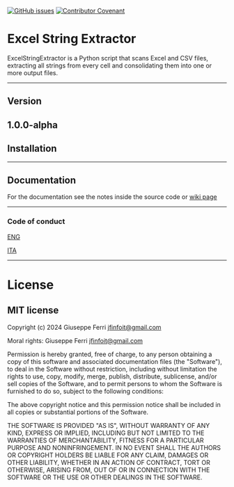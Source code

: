 [![GitHub issues](https://img.shields.io/github/issues/JoeFerri/excel-string-extractor)](https://github.com/JoeFerri/excel-string-extractor/issues)
[![Contributor Covenant](https://img.shields.io/badge/Contributor%20Covenant-2.0-4baaaa.svg)](code_of_conduct-eng.md)

# Excel String Extractor
ExcelStringExtractor is a Python script that scans Excel and CSV files, extracting all strings from every cell and consolidating them into one or more output files.

---

## Version
1.0.0-alpha
---

## Installation

---

## Documentation
For the documentation see the notes inside the source code or [wiki page](https://github.com/JoeFerri/excel-string-extractor/wiki)

---

### Code of conduct
[ENG](code_of_conduct-eng.md)

[ITA](code_of_conduct-ita.md)

---

# License 

## MIT license 

Copyright (c) 2024 Giuseppe Ferri <jfinfoit@gmail.com>

Moral rights:
 Giuseppe Ferri <jfinfoit@gmail.com>

Permission is hereby granted, free of charge, to any person obtaining a copy
of this software and associated documentation files (the "Software"), to deal
in the Software without restriction, including without limitation the rights
to use, copy, modify, merge, publish, distribute, sublicense, and/or sell
copies of the Software, and to permit persons to whom the Software is
furnished to do so, subject to the following conditions:

The above copyright notice and this permission notice shall be included in all
copies or substantial portions of the Software.

THE SOFTWARE IS PROVIDED "AS IS", WITHOUT WARRANTY OF ANY KIND, EXPRESS OR
IMPLIED, INCLUDING BUT NOT LIMITED TO THE WARRANTIES OF MERCHANTABILITY,
FITNESS FOR A PARTICULAR PURPOSE AND NONINFRINGEMENT. IN NO EVENT SHALL THE
AUTHORS OR COPYRIGHT HOLDERS BE LIABLE FOR ANY CLAIM, DAMAGES OR OTHER
LIABILITY, WHETHER IN AN ACTION OF CONTRACT, TORT OR OTHERWISE, ARISING FROM,
OUT OF OR IN CONNECTION WITH THE SOFTWARE OR THE USE OR OTHER DEALINGS IN THE
SOFTWARE.